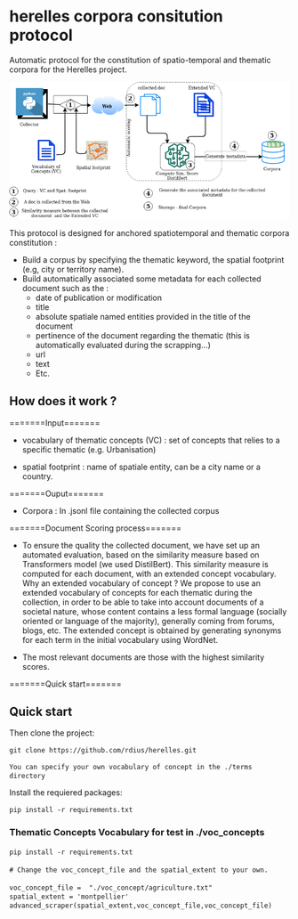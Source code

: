 # herelles corpora consitution protocol
Automatic protocol for the constitution of spatio-temporal and thematic corpora for the Herelles project.

![alt tag](./herrelles.png)

This protocol is designed for anchored spatiotemporal and thematic corpora constitution :

  * Build a corpus by specifying the thematic keyword, the spatial footprint (e.g, city or territory name).
  * Build automatically associated some metadata for each collected document such as the :
      * date of publication or modification
      * title
      * absolute spatiale named entities provided in the title of the document
      * pertinence of the document regarding the thematic (this is automatically evaluated during the scrapping...)
      * url
      * text
      * Etc.

## How does it work ?

=======Input=======

* vocabulary of thematic concepts (VC) : set of concepts that relies to a specific thematic (e.g. Urbanisation)

* spatial footprint : name of spatiale entity, can be a city name or a country.

=======Ouput=======

* Corpora : In .jsonl file containing the collected corpus


=======Document Scoring process=======

* To ensure the quality the collected document, we have set up an automated evaluation, based on the similarity measure based on Transformers model (we used DistilBert). This similarity measure is computed for each document, with an extended concept vocabulary. Why an extended vocabulary of concept ? We propose to use an extended vocabulary of concepts for each thematic during the collection, in order to be able to take into account documents of a societal nature, whose content contains a less formal language (socially oriented or language of the majority), generally coming from forums, blogs, etc. The extended concept is obtained by generating synonyms for each term in the initial vocabulary using WordNet.


* The most relevant documents are those with the highest similarity scores.



=======Quick start=======

Quick start
-----------

Then clone the project: 
   ```
   git clone https://github.com/rdius/herelles.git
   ```
   ```
   You can specify your own vocabulary of concept in the ./terms directory
   ```

Install the requiered packages:

    pip install -r requirements.txt




### Thematic Concepts Vocabulary for test in  ./voc_concepts

```
pip install -r requirements.txt

# Change the voc_concept_file and the spatial_extent to your own.

voc_concept_file =  "./voc_concept/agriculture.txt" 
spatial_extent = 'montpellier'
advanced_scraper(spatial_extent,voc_concept_file,voc_concept_file)
```
